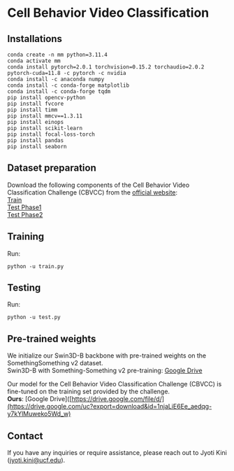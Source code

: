 # Cell Behavior Video Classification

## Installations
````
conda create -n mm python=3.11.4
conda activate mm
conda install pytorch=2.0.1 torchvision=0.15.2 torchaudio=2.0.2 pytorch-cuda=11.8 -c pytorch -c nvidia
conda install -c anaconda numpy    
conda install -c conda-forge matplotlib
conda install -c conda-forge tqdm
pip install opencv-python
pip install fvcore
pip install timm
pip install mmcv==1.3.11
pip install einops
pip install scikit-learn
pip install focal-loss-torch
pip install pandas
pip install seaborn
````
## Dataset preparation
Download the following components of the Cell Behavior Video Classification Challenge (CBVCC) from the [official website](https://www.immunemap.org/index.php/challenges-menu/cbvcc): <br>
[Train](https://www.dp-lab.info/cbvcc/data/training.zip) <br>
[Test Phase1](https://www.dp-lab.info/cbvcc/data/test_phase1.zip) <br>
[Test Phase2](https://www.dp-lab.info/cbvcc/data/test_phase2.zip) <br> 

## Training
Run:
````
python -u train.py
````
## Testing
Run:
````
python -u test.py
````

## Pre-trained weights
We initialize our Swin3D-B backbone with pre-trained weights on the SomethingSomething v2 dataset.<br>
Swin3D-B with Something-Something v2 pre-training: [Google Drive](https://drive.google.com/uc?export=download&id=1B14MhWCYm9eEy8MW6DqKqioZWkCvs0A0) <br>

Our model for the Cell Behavior Video Classification Challenge (CBVCC) is fine-tuned on the training set provided by the challenge. <br>
**Ours**: [Google Drive]([https://drive.google.com/file/d/](https://drive.google.com/uc?export=download&id=1njaLiE6Ee_aedqg-y7kYlMuweko5Wd_w) <br>

## Contact
If you have any inquiries or require assistance, please reach out to Jyoti Kini (jyoti.kini@ucf.edu).

